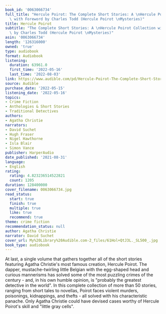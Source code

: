 ```yaml
---
book_id: '0063066734'
full_title: "Hercule Poirot: The Complete Short Stories: A \nHercule Poirot Collection\
  \ with Foreword by Charles Todd (Hercule Poirot \nMysteries)"
title: Hercule Poirot
subtitle: "The Complete Short Stories: A \nHercule Poirot Collection with Foreword\
  \ by Charles Todd (Hercule Poirot \nMysteries)"
asin: '0063066734'
length: '126316000'
owned: 'true'
type: audiobook
format: Audiobook
listening:
  duration: 63961.0
  first_time: '2022-05-16'
  last_time: '2022-08-03'
link: https://www.audible.com/pd/Hercule-Poirot-The-Complete-Short-Stories-Audiobook/0063066734
source: Audible
purchase_date: '2022-05-15'
listening_date: '2022-05-16'
topics:
- Crime Fiction
- Anthologies & Short Stories
- Traditional Detectives
authors:
- Agatha Christie
narrators:
- David Suchet
- Hugh Fraser
- Nigel Hawthorne
- Isla Blair
- Simon Vance
publisher: HarperAudio
date_published: '2021-08-31'
language:
- English
rating:
  rating: 4.823236514522821
  count: 1205
duration: 128400000
cover_filename: 0063066734.jpg
read_status:
  start: true
  finish: true
  multiple: true
  like: true
  recommend: true
theme: crime fiction
recommendation_status: null
author: Agatha Christie
narrator: David Suchet
cover_url: My%20Library%20Audible.com-2_files/61Hol+QtJ3L._SL500_.jpg
book_type: audiobook
---
```

At last, a single volume that gathers together all of the short stories featuring Agatha Christie's most famous creation, Hercule Poirot.
The dapper, mustache-twirling little Belgian with the egg-shaped head and curious mannerisms has solved some of the most puzzling crimes of the century - and, in his own humble opinion, is "probably the greatest detective in the world".
In this complete collection of more than 50 stories, ranging from short tales to novellas, Poirot faces violent murders, poisonings, kidnappings, and thefts - all solved with his characteristic panache. Only Agatha Christie could have devised cases worthy of Hercule Poirot's skill and "little gray cells".
